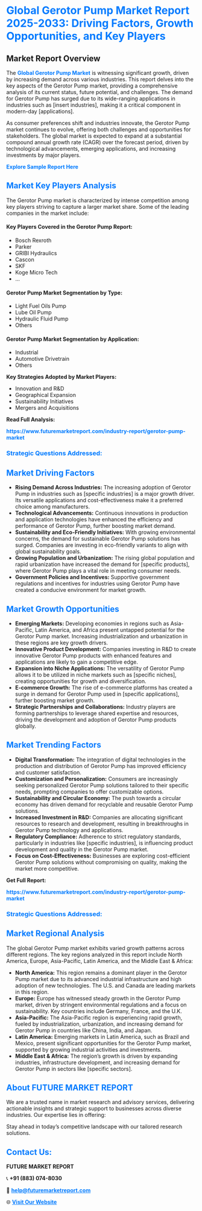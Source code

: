 <h1 style="color: #007BFF;">Global Gerotor Pump Market Report 2025-2033: Driving Factors, Growth Opportunities, and Key Players</h1>

<section id="overview">
<h2>Market Report Overview</h2>
<p>The <a href="https://www.futuremarketreport.com/industry-report/gerotor-pump-market" style="color: #007BFF; text-decoration: none;"><strong>Global Gerotor Pump Market</strong></a> is witnessing significant growth, driven by increasing demand across various industries. This report delves into the key aspects of the Gerotor Pump market, providing a comprehensive analysis of its current status, future potential, and challenges. The demand for Gerotor Pump has surged due to its wide-ranging applications in industries such as [insert industries], making it a critical component in modern-day [applications].</p>
<p>As consumer preferences shift and industries innovate, the Gerotor Pump market continues to evolve, offering both challenges and opportunities for stakeholders. The global market is expected to expand at a substantial compound annual growth rate (CAGR) over the forecast period, driven by technological advancements, emerging applications, and increasing investments by major players.</p>
</section>

<section id="overview">
<p><a href="https://www.futuremarketreport.com/request-sample/reportId=85971" style="color: #007BFF; text-decoration: none;"><strong>Explore Sample Report Here</strong></a></p>
</section>

<section id="key-players">
<h2 style="color: #007BFF;">Market Key Players Analysis</h2>
<p>The Gerotor Pump market is characterized by intense competition among key players striving to capture a larger market share. Some of the leading companies in the market include:</p>
<h4>Key Players Covered in the Gerotor Pump Report:</h4>
<ul><li>Bosch Rexroth</li><li>Parker</li><li>GRIBI Hydraulics</li><li>Cascon</li><li>SKF</li><li>Koge Micro Tech</li><li>...</li></ul>
<h4>Gerotor Pump Market Segmentation by Type:</h4>
<ul><li>Light Fuel Oils Pump</li><li>Lube Oil Pump</li><li>Hydraulic Fluid Pump</li><li>Others</li></ul>

<h4>Gerotor Pump Market Segmentation by Application:</h4>
<ul><li>Industrial</li><li>Automotive Drivetrain</li><li>Others</li></ul>
<p><strong>Key Strategies Adopted by Market Players:</strong></p>
<ul>
<li>Innovation and R&D</li>
<li>Geographical Expansion</li>
<li>Sustainability Initiatives</li>
<li>Mergers and Acquisitions</li>
</ul>
</section>

<section>
<p><strong>Read Full Analysis: </strong></p><a href="https://www.futuremarketreport.com/industry-report/gerotor-pump-market" style="color: #007BFF; text-decoration: none;"><strong>https://www.futuremarketreport.com/industry-report/gerotor-pump-market</strong></a>
<h3 style="color: #007BFF;">Strategic Questions Addressed:</h3>
</section>

<section id="driving-factors">
<h2 style="color: #007BFF;">Market Driving Factors</h2>
<ul>
<li><strong>Rising Demand Across Industries:</strong> The increasing adoption of Gerotor Pump in industries such as [specific industries] is a major growth driver. Its versatile applications and cost-effectiveness make it a preferred choice among manufacturers.</li>
<li><strong>Technological Advancements:</strong> Continuous innovations in production and application technologies have enhanced the efficiency and performance of Gerotor Pump, further boosting market demand.</li>
<li><strong>Sustainability and Eco-Friendly Initiatives:</strong> With growing environmental concerns, the demand for sustainable Gerotor Pump solutions has surged. Companies are investing in eco-friendly variants to align with global sustainability goals.</li>
<li><strong>Growing Population and Urbanization:</strong> The rising global population and rapid urbanization have increased the demand for [specific products], where Gerotor Pump plays a vital role in meeting consumer needs.</li>
<li><strong>Government Policies and Incentives:</strong> Supportive government regulations and incentives for industries using Gerotor Pump have created a conducive environment for market growth.</li>
</ul>
</section>

<section id="growth-opportunities">
<h2 style="color: #007BFF;">Market Growth Opportunities</h2>
<ul>
<li><strong>Emerging Markets:</strong> Developing economies in regions such as Asia-Pacific, Latin America, and Africa present untapped potential for the Gerotor Pump market. Increasing industrialization and urbanization in these regions are key growth drivers.</li>
<li><strong>Innovative Product Development:</strong> Companies investing in R&D to create innovative Gerotor Pump products with enhanced features and applications are likely to gain a competitive edge.</li>
<li><strong>Expansion into Niche Applications:</strong> The versatility of Gerotor Pump allows it to be utilized in niche markets such as [specific niches], creating opportunities for growth and diversification.</li>
<li><strong>E-commerce Growth:</strong> The rise of e-commerce platforms has created a surge in demand for Gerotor Pump used in [specific applications], further boosting market growth.</li>
<li><strong>Strategic Partnerships and Collaborations:</strong> Industry players are forming partnerships to leverage shared expertise and resources, driving the development and adoption of Gerotor Pump products globally.</li>
</ul>
</section>

<section id="trending-factors">
<h2 style="color: #007BFF;">Market Trending Factors</h2>
<ul>
<li><strong>Digital Transformation:</strong> The integration of digital technologies in the production and distribution of Gerotor Pump has improved efficiency and customer satisfaction.</li>
<li><strong>Customization and Personalization:</strong> Consumers are increasingly seeking personalized Gerotor Pump solutions tailored to their specific needs, prompting companies to offer customizable options.</li>
<li><strong>Sustainability and Circular Economy:</strong> The push towards a circular economy has driven demand for recyclable and reusable Gerotor Pump solutions.</li>
<li><strong>Increased Investment in R&D:</strong> Companies are allocating significant resources to research and development, resulting in breakthroughs in Gerotor Pump technology and applications.</li>
<li><strong>Regulatory Compliance:</strong> Adherence to strict regulatory standards, particularly in industries like [specific industries], is influencing product development and quality in the Gerotor Pump market.</li>
<li><strong>Focus on Cost-Effectiveness:</strong> Businesses are exploring cost-efficient Gerotor Pump solutions without compromising on quality, making the market more competitive.</li>
</ul>
</section>

<section>
<p><strong>Get Full Report: </strong></p><a href="https://www.futuremarketreport.com/industry-report/gerotor-pump-market" style="color: #007BFF; text-decoration: none;"><strong>https://www.futuremarketreport.com/industry-report/gerotor-pump-market</strong></a>
<h3 style="color: #007BFF;">Strategic Questions Addressed:</h3>
</section>


<section id="regional-analysis">
<h2 style="color: #007BFF;">Market Regional Analysis</h2>
<p>The global Gerotor Pump market exhibits varied growth patterns across different regions. The key regions analyzed in this report include North America, Europe, Asia-Pacific, Latin America, and the Middle East & Africa:</p>
<ul>
<li><strong>North America:</strong> This region remains a dominant player in the Gerotor Pump market due to its advanced industrial infrastructure and high adoption of new technologies. The U.S. and Canada are leading markets in this region.</li>
<li><strong>Europe:</strong> Europe has witnessed steady growth in the Gerotor Pump market, driven by stringent environmental regulations and a focus on sustainability. Key countries include Germany, France, and the U.K.</li>
<li><strong>Asia-Pacific:</strong> The Asia-Pacific region is experiencing rapid growth, fueled by industrialization, urbanization, and increasing demand for Gerotor Pump in countries like China, India, and Japan.</li>
<li><strong>Latin America:</strong> Emerging markets in Latin America, such as Brazil and Mexico, present significant opportunities for the Gerotor Pump market, supported by growing industrial activities and investments.</li>
<li><strong>Middle East & Africa:</strong> The region’s growth is driven by expanding industries, infrastructure development, and increasing demand for Gerotor Pump in sectors like [specific sectors].</li>
</ul>
</section>

<footer>
<h2 style="color: #007BFF;">About FUTURE MARKET REPORT</h2>
<p>We are a trusted name in market research and advisory services, delivering actionable insights and strategic support to businesses across diverse industries. Our expertise lies in offering:</p>

<p>Stay ahead in today’s competitive landscape with our tailored research solutions.</p>

<h2 style="color: #007BFF;">Contact Us:</h2>
<p><strong>FUTURE MARKET REPORT</strong></p>
<p>📞 <strong>+91 (883) 074-8030</strong></p>
<p>📧 <strong><a href="mailto:help@futuremarketreport.com" style="color: #007BFF;">help@futuremarketreport.com</a></strong></p>
<p>🌐 <strong><a href="https://www.futuremarketreport.com/" style="color: #007BFF;">Visit Our Website</a></strong></p>
</footer>
